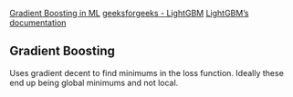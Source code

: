 [Gradient Boosting in ML](https://www.geeksforgeeks.org/ml-gradient-boosting/)
[geeksforgeeks - LightGBM](https://www.geeksforgeeks.org/lightgbm-light-gradient-boosting-machine/)
[LightGBM’s documentation](https://lightgbm.readthedocs.io/en/stable/)

## Gradient Boosting

Uses gradient decent to find minimums in the loss function. Ideally these end up being global minimums and not local.
